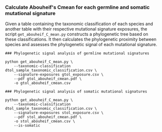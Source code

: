 ### Calculate Abouheif's Cmean for each germline and somatic mutational signature

Given a table containing the taxonomic classification of each species and another table with their respective mutational signature exposures, the script `get_abouheif_C_mean.py` constructs a phylogenetic tree based on these classifications. It then calculates the phylogenetic proximity between species and assesses the phylogenetic signal of each mutational signature.

```
### Phylogenetic signal analysis of germline mutational signatures

python get_abouheif_C_mean.py \
    --taxonomic-classification dtol_sample_taxonomic_classification.csv \
    --signature-exposures gtol_exposure.csv \
    --pdf gtol_abouheif_cmean.pdf \
    -o gtol_abouheif_cmean.csv
```

```
### Phylogenetic signal analysis of somatic mutational signatures

python get_abouheif_C_mean.py \
    --taxonomic-classification dtol_sample_taxonomic_classification.csv \
    --signature-exposures stol_exposure.csv \
    --pdf stol_abouheif_cmean.pdf \
    -o stol_abouheif_cmean.csv \
    --is-somatic
```
